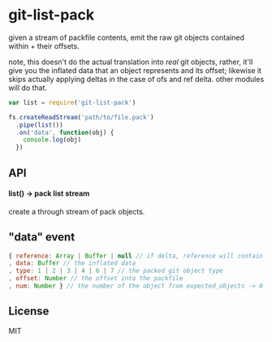 # git-list-pack

given a stream of packfile contents, emit the raw git
objects contained within + their offsets.

note, this doesn't do the actual translation into *real* git objects,
rather, it'll give you the inflated data that an object represents
and its offset; likewise it skips actually applying deltas in the case
of ofs and ref delta. other modules will do that.

```javascript
var list = require('git-list-pack')

fs.createReadStream('path/to/file.pack')
  .pipe(list())
  .on('data', function(obj) {
    console.log(obj)
  })

```

## API

#### list() -> pack list stream

create a through stream of pack objects.

## "data" event

```javascript
{ reference: Array | Buffer | null // if delta, reference will contain the relevant offset data.
, data: Buffer // the inflated data
, type: 1 | 2 | 3 | 4 | 6 | 7 // the packed git object type
, offset: Number // the offset into the packfile
, num: Number } // the number of the object from expected_objects -> 0
```

## License

MIT
